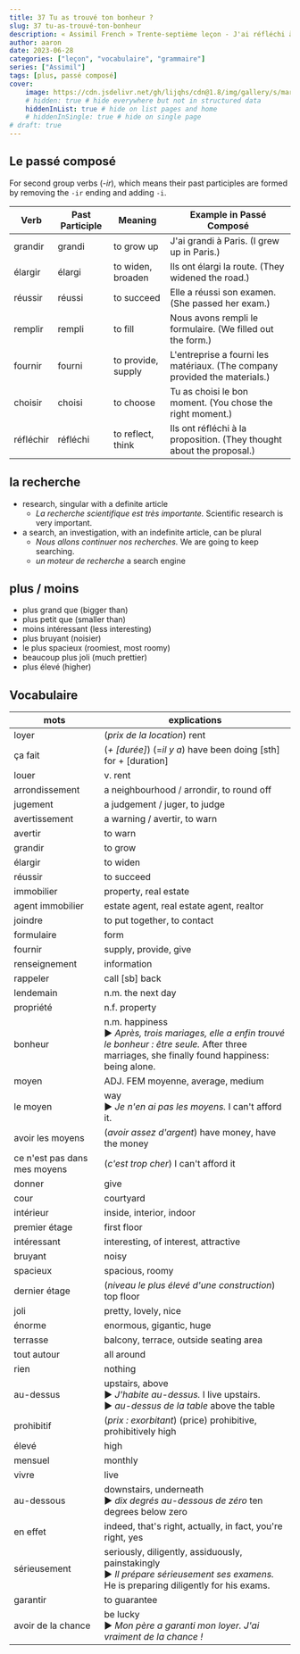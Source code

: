 ```yaml
---
title: 37 Tu as trouvé ton bonheur ?
slug: 37 tu-as-trouvé-ton-bonheur
description: « Assimil French » Trente-septième leçon - J'ai réfléchi à la question du loyer...
author: aaron
date: 2023-06-28
categories: ["leçon", "vocabulaire", "grammaire"]
series: ["Assimil"]
tags: [plus, passé composé]
cover: 
    image: https://cdn.jsdelivr.net/gh/lijqhs/cdn@1.8/img/gallery/s/markus-spiske-BTKF6G-O8fU-unsplash.jpg
    # hidden: true # hide everywhere but not in structured data
    hiddenInList: true # hide on list pages and home
    # hiddenInSingle: true # hide on single page
# draft: true
---
```


## Le passé composé

For second group verbs (*-ir*), which means their past participles are formed by removing the `-ir` ending and adding `-i`.

| Verb | Past Participle | Meaning | Example in Passé Composé |
|------|-----------------|---------|--------------------------|
| grandir | grandi | to grow up | J'ai grandi à Paris. (I grew up in Paris.) |
| élargir | élargi | to widen, broaden | Ils ont élargi la route. (They widened the road.) |
| réussir | réussi | to succeed | Elle a réussi son examen. (She passed her exam.) |
| remplir | rempli | to fill | Nous avons rempli le formulaire. (We filled out the form.) |
| fournir | fourni | to provide, supply | L'entreprise a fourni les matériaux. (The company provided the materials.) |
| choisir | choisi | to choose | Tu as choisi le bon moment. (You chose the right moment.) |
| réfléchir | réfléchi | to reflect, think | Ils ont réfléchi à la proposition. (They thought about the proposal.) |

## la recherche

- research, singular with a definite article
  - *La recherche scientifique est très importante.* Scientific research is very important.
- a search, an investigation, with an indefinite article, can be plural
  - *Nous allons continuer nos recherches.* We are going to keep searching.
  - *un moteur de recherche* a search engine

## plus / moins

- plus grand que (bigger than)
- plus petit que (smaller than)
- moins intéressant (less interesting)
- plus bruyant (noisier)
- le plus spacieux (roomiest, most roomy)
- beaucoup plus joli (much prettier)
- plus élevé (higher)

## Vocabulaire

| mots | explications |
| ---- | ---- |
| loyer | (*prix de la location*) rent |
| ça fait | (*+ [durée]*) (=*il y a*) have been doing [sth] for + [duration] |
| louer | v. rent |
| arrondissement | a neighbourhood / arrondir, to round off |
| jugement | a judgement / juger, to judge |
| avertissement | a warning / avertir, to warn |
| avertir | to warn |
| grandir | to grow |
| élargir | to widen | 
| réussir | to succeed |
| immobilier | property, real estate |
| agent immobilier | estate agent, real estate agent, realtor |
| joindre | to put together, to contact |
| formulaire | form |
| fournir | supply, provide, give |
| renseignement | information |
| rappeler | call [sb] back | 
| lendemain | n.m. the next day |
| propriété | n.f. property |
| bonheur | n.m. happiness <br/> ▶︎ *Après, trois mariages, elle a enfin trouvé le bonheur : être seule.* After three marriages, she finally found happiness: being alone. |
| moyen | ADJ. FEM moyenne, average, medium |
| le moyen | way <br/> ▶︎ *Je n'en ai pas les moyens.* I can't afford it. |
| avoir les moyens | (*avoir assez d'argent*) have money, have the money |
| ce n'est pas dans mes moyens | (*c'est trop cher*) I can't afford it |
| donner | give |
| cour | courtyard |
| intérieur | inside, interior, indoor |
| premier étage | first floor |
| intéressant | interesting, of interest, attractive |
| bruyant | noisy |
| spacieux | spacious, roomy | 
| dernier étage | (*niveau le plus élevé d'une construction*) top floor |
| joli | pretty, lovely, nice |
| énorme | enormous, gigantic, huge |
| terrasse | balcony, terrace, outside seating area |
| tout autour | all around |
| rien | nothing |
| au-dessus | upstairs, above <br/> ▶︎ *J'habite au-dessus.* I live upstairs. <br/> ▶︎ *au-dessus de la table* above the table |
| prohibitif | (*prix : exorbitant*) (price) prohibitive, prohibitively high |
| élevé | high |
| mensuel | monthly |
| vivre | live |
| au-dessous | downstairs, underneath <br/> ▶︎ *dix degrés au-dessous de zéro* ten degrees below zero |
| en effet | indeed, that's right, actually, in fact, you're right, yes |
| sérieusement | seriously, diligently, assiduously, painstakingly </br> ▶︎ *Il prépare sérieusement ses examens.* He is preparing diligently for his exams. |
| garantir | to guarantee |
| avoir de la chance | be lucky  </br> ▶︎ *Mon père a garanti mon loyer. J'ai vraiment de la chance !*|
